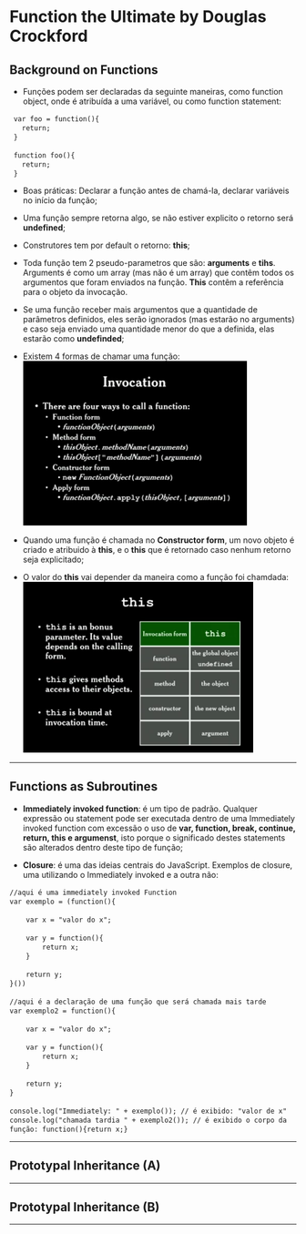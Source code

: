 # **Function the Ultimate** by Douglas Crockford

## Background on Functions

  * Funções podem ser declaradas da seguinte maneiras, como function object, onde é atribuída a uma variável, ou como function statement: 

  ```
   var foo = function(){
     return;
   }

   function foo(){
     return;
   }

  ```
  * Boas práticas: Declarar a função antes de chamá-la, declarar variáveis no início da função;
  * Uma função sempre retorna algo, se não estiver explicito o retorno será **undefined**;
  * Construtores tem por default o retorno: **this**;
  * Toda função tem 2 pseudo-parametros que são: **arguments** e **tihs**. Arguments é como um array (mas não é um array) que contêm todos os argumentos que foram enviados na função. **This** contêm a referência para o objeto da invocação.
  * Se uma função receber mais argumentos que a quantidade de parâmetros definidos, eles serão ignorados (mas estarão no arguments) e caso seja enviado uma quantidade menor do que a definida, elas estarão como **undefinded**;
  * Existem 4 formas de chamar uma função: ![formas_de_chamar)uma_funcao](img/img15.png)

  * Quando uma função é chamada no **Constructor form**, um novo objeto é criado e atribuido à **this**, e o **this** que é retornado caso nenhum retorno seja explicitado;
  * O valor do **this** vai depender da maneira como a função foi chamdada: ![valor_para_this](img/img16.png)

_______________________________

## Functions as Subroutines

* **Immediately invoked function**: é um tipo de padrão. Qualquer expressão ou statement pode ser executada dentro de uma Immediately invoked function com excessão o uso de **var, function, break, continue, return, this e argumenst**, isto porque o significado destes statements são alterados dentro deste tipo de função;


* **Closure**: é uma das ideias centrais do JavaScript.
Exemplos de closure, uma utilizando o Immediately invoked e a outra não:

```
//aqui é uma immediately invoked Function
var exemplo = (function(){

    var x = "valor do x";
    
    var y = function(){
        return x;
    }

    return y;
}())

//aqui é a declaração de uma função que será chamada mais tarde
var exemplo2 = function(){

    var x = "valor do x";
    
    var y = function(){
        return x;
    }

    return y;
}

console.log("Immediately: " + exemplo()); // é exibido: "valor de x"
console.log("chamada tardia " + exemplo2()); // é exibido o corpo da função: function(){return x;}

```

_______________________________

## Prototypal Inheritance (A)


_______________________________

## Prototypal Inheritance (B)

_______________________________